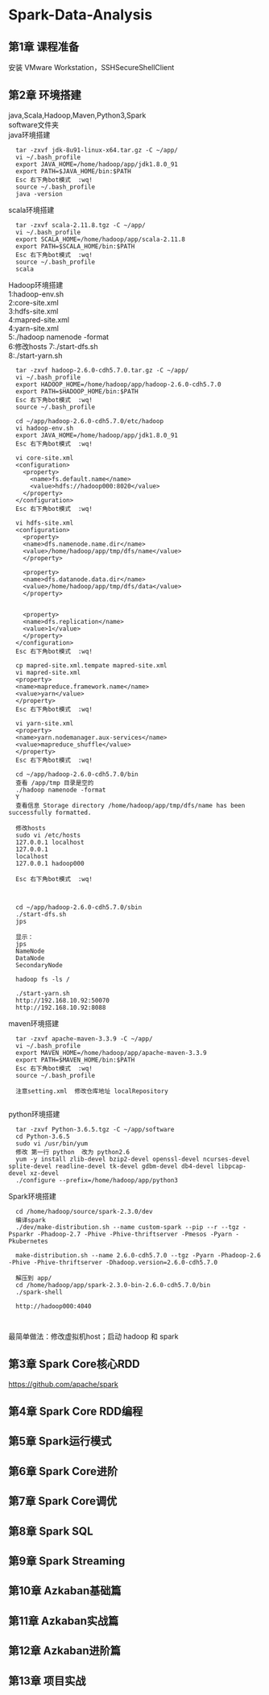 # Spark-Data-Analysis
## 第1章 课程准备  
  安装 VMware Workstation，SSHSecureShellClient

## 第2章 环境搭建  
  java,Scala,Hadoop,Maven,Python3,Spark  
  software文件夹  
  java环境搭建  
  ```shell    
    tar -zxvf jdk-8u91-linux-x64.tar.gz -C ~/app/
    vi ~/.bash_profile
    export JAVA_HOME=/home/hadoop/app/jdk1.8.0_91
    export PATH=$JAVA_HOME/bin:$PATH
    Esc 右下角bot模式  :wq!
    source ~/.bash_profile
    java -version
  ```  
  scala环境搭建  
  ```shell    
    tar -zxvf scala-2.11.8.tgz -C ~/app/
    vi ~/.bash_profile
    export SCALA_HOME=/home/hadoop/app/scala-2.11.8
    export PATH=$SCALA_HOME/bin:$PATH
    Esc 右下角bot模式  :wq!
    source ~/.bash_profile
    scala
  ```
  Hadoop环境搭建  
  1:hadoop-env.sh  
  2:core-site.xml  
  3:hdfs-site.xml  
  4:mapred-site.xml   
  4:yarn-site.xml   
  5:./hadoop namenode -format    
  6:修改hosts
  7:./start-dfs.sh   
  8:./start-yarn.sh
  ```shell    
    tar -zxvf hadoop-2.6.0-cdh5.7.0.tar.gz -C ~/app/
    vi ~/.bash_profile
    export HADOOP_HOME=/home/hadoop/app/hadoop-2.6.0-cdh5.7.0
    export PATH=$HADOOP_HOME/bin:$PATH
    Esc 右下角bot模式  :wq!
    source ~/.bash_profile    

    cd ~/app/hadoop-2.6.0-cdh5.7.0/etc/hadoop
    vi hadoop-env.sh
    export JAVA_HOME=/home/hadoop/app/jdk1.8.0_91
    Esc 右下角bot模式  :wq!

    vi core-site.xml
    <configuration>
      <property>
        <name>fs.default.name</name>
        <value>hdfs://hadoop000:8020</value>
      </property>
    </configuration>
    Esc 右下角bot模式  :wq!

    vi hdfs-site.xml
    <configuration>
      <property>
      <name>dfs.namenode.name.dir</name>
      <value>/home/hadoop/app/tmp/dfs/name</value>
      </property>

      <property>
      <name>dfs.datanode.data.dir</name>
      <value>/home/hadoop/app/tmp/dfs/data</value>
      </property>


      <property>
      <name>dfs.replication</name>
      <value>1</value>
      </property>
    </configuration>
    Esc 右下角bot模式  :wq!

    cp mapred-site.xml.tempate mapred-site.xml
    vi mapred-site.xml
    <property>
    <name>mapreduce.framework.name</name>
    <value>yarn</value>
    </property>
    Esc 右下角bot模式  :wq!

    vi yarn-site.xml
    <property>
    <name>yarn.nodemanager.aux-services</name>
    <value>mapreduce_shuffle</value>
    </property>
    Esc 右下角bot模式  :wq!

    cd ~/app/hadoop-2.6.0-cdh5.7.0/bin
    查看 /app/tmp 目录是空的
    ./hadoop namenode -format 
    Y
    查看信息 Storage directory /home/hadoop/app/tmp/dfs/name has been successfully formatted.

    修改hosts
    sudo vi /etc/hosts
    127.0.0.1 localhost
    127.0.0.1
    localhost
    127.0.0.1 hadoop000

    Esc 右下角bot模式  :wq!



    cd ~/app/hadoop-2.6.0-cdh5.7.0/sbin    
    ./start-dfs.sh
    jps

    显示：
    jps
    NameNode
    DataNode
    SecondaryNode

    hadoop fs -ls /

    ./start-yarn.sh
    http://192.168.10.92:50070
    http://192.168.10.92:8088
  ```


  maven环境搭建  
  ```shell    
    tar -zxvf apache-maven-3.3.9 -C ~/app/
    vi ~/.bash_profile
    export MAVEN_HOME=/home/hadoop/app/apache-maven-3.3.9
    export PATH=$MAVEN_HOME/bin:$PATH
    Esc 右下角bot模式  :wq!
    source ~/.bash_profile
    
    注意setting.xml  修改仓库地址 localRepository


  ```


  python环境搭建   
  ```shell    
    tar -zxvf Python-3.6.5.tgz -C ~/app/software
    cd Python-3.6.5
    sudo vi /usr/bin/yum 
    修改 第一行 python  改为 python2.6
    yum -y install zlib-devel bzip2-devel openssl-devel ncurses-devel splite-devel readline-devel tk-devel gdbm-devel db4-devel libpcap-devel xz-devel
    ./configure --prefix=/home/hadoop/app/python3
  ```

  Spark环境搭建   
  ```shell    
    cd /home/hadoop/source/spark-2.3.0/dev
    编译spark
    ./dev/make-distribution.sh --name custom-spark --pip --r --tgz -Psparkr -Phadoop-2.7 -Phive -Phive-thriftserver -Pmesos -Pyarn -Pkubernetes

    make-distribution.sh --name 2.6.0-cdh5.7.0 --tgz -Pyarn -Phadoop-2.6 -Phive -Phive-thriftserver -Dhadoop.version=2.6.0-cdh5.7.0

    解压到 app/
    cd /home/hadoop/app/spark-2.3.0-bin-2.6.0-cdh5.7.0/bin
    ./spark-shell

    http://hadoop000:4040



  ```
  
  最简单做法：修改虚拟机host；启动 hadoop 和 spark

## 第3章 Spark Core核心RDD 
 https://github.com/apache/spark


## 第4章 Spark Core RDD编程  
## 第5章 Spark运行模式  
## 第6章 Spark Core进阶  
## 第7章 Spark Core调优  
## 第8章 Spark SQL  
## 第9章 Spark Streaming  
## 第10章 Azkaban基础篇  
## 第11章 Azkaban实战篇  
## 第12章 Azkaban进阶篇  
## 第13章 项目实战  


